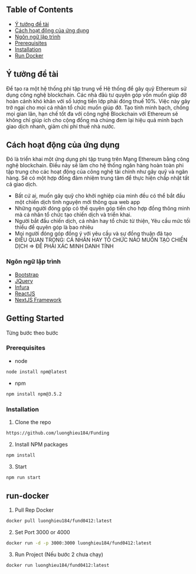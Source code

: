 
<!-- TABLE OF CONTENTS -->
## Table of Contents

* [Ý tưởng đề tài](#Ý-tưởng-đề-tài)
* [Cách hoạt động của ứng dụng](#cách-hoạt-động-của-ứng-dụng)
* [Ngôn ngữ lập trình](#Ngôn-ngữ-lập-trình)
* [Prerequisites](#prerequisites)
* [Installation](#installation)
* [Run Docker](#run-docker)


<!-- ABOUT THE PROJECT -->
## Ý tưởng đề tài
Để tạo ra một hệ thống phi tập trung về Hệ thống để gây quỹ Ethereum sử dụng công nghệ blockchain.
Các nhà đâù tư quyên góp vốn muốn giúp đỡ hoàn cảnh khó khăn với số lượng tiền lớp phải đóng thuế 10%. Việc này gây trở ngại cho mọi cá nhân tổ chức muốn giúp đở. 
Tạo tính minh bạch, chống mọi gian lân, hạn chế tốt đa với công nghệ
Blockchain với Ethereum sẽ không chỉ giúp ích cho cộng đồng mà chúng đem lại hiệu quả minh bạch giao dịch nhanh, giảm chi phí thuế nhà nước.

## Cách hoạt động của ứng dụng
Đó là triển khai một ứng dụng phi tập trung trên Mạng Ethereum bằng công nghệ blockchain. 
Điều này sẽ làm cho hệ thống ngân hàng hoàn toàn phi tập trung cho các hoạt động của công nghệ tài chính như gây quỹ và ngân hàng. 
Sẽ có một hợp đồng đảm nhiệm trung tâm để thực hiện chấp nhật tất cả giao dịch.
* Bất cứ ai, muốn gây quỹ cho khởi nghiệp của mình đều có thể bắt đầu một chiến dịch tình nguyện mới thông qua web app
* Những người đóng góp có thể quyên góp tiền cho hợp đồng thông minh mà cá nhân tổ chức tạo chiến dịch và triển khai.
* Người bắt đầu chiến dịch, cá nhân hay tổ chức từ thiện, Yêu cầu mức tối thiểu để quyên góp là bao nhiêu
* Mọi người đóng góp đồng ý với yêu cầu và sự đồng thuận đã tạo
* ĐIỀU QUAN TRỌNG: CÁ NHÂN HAY TỔ CHỨC NÀO MUỐN TẠO CHIẾN DỊCH => ĐỀ PHẢI XÁC MINH DANH TÍNH

### Ngôn ngữ lập trình

* [Bootstrap](https://getbootstrap.com)
* [JQuery](https://jquery.com)
* [Infura](#)
* [ReactJS](#)
* [NextJS Framework](#)



<!-- GETTING STARTED -->
## Getting Started

Từng bước theo bước

### Prerequisites
* node
```sh
node install npm@latest
```
* npm
```sh
npm install npm@3.5.2
```

### Installation

1. Clone the repo
```sh
https://github.com/luonghieu184/Funding
```
2. Install NPM packages
```sh
npm install
```
3. Start
```sh
npm run start
```
## run-docker
1. Pull Rep Docker
```sh
docker pull luonghieu184/fund0412:latest
```
2. Set Port 3000 or 4000
```sh
docker run -d -p 3000:3000 luonghieu184/fund0412:latest
```
3. Run Project (Nếu bước 2 chưa chạy)
```sh
docker run luonghieu184/fund0412:latest
```

